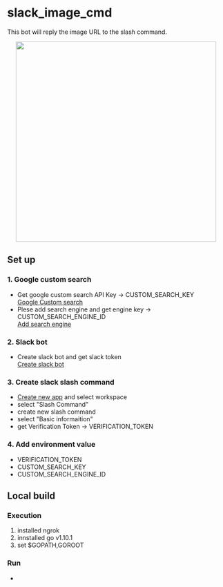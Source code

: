 # slack_image_cmd
This bot will reply the image URL to the slash command.
<div align="center">
  <img src="https://qiita-image-store.s3.amazonaws.com/0/81341/e11d9792-19b4-f391-554b-30db0169ebfc.gif" height=464 wigth=720>
</div>

## Set up
### 1. Google custom search
- Get google custom search API Key -> CUSTOM_SEARCH_KEY
<br>[Google Custom search](https://developers.google.com/custom-search/json-api/v1/overview?hl=en)
- Plese add search engine and get engine key -> CUSTOM_SEARCH_ENGINE_ID
<br>[Add search engine](https://cse.google.com/manage/all)

### 2. Slack bot
- Create slack bot and get slack token
<br>[Create slack bot](https://slack.com/customize/slackbot)

### 3. Create slack slash command
- [Create new app](https://api.slack.com/apps?new_app=1) and select workspace
- select "Slash Command"
- create new slash command
- select "Basic informaition"
- get Verification Token -> VERIFICATION_TOKEN

### 4. Add environment value
- VERIFICATION_TOKEN
- CUSTOM_SEARCH_KEY
- CUSTOM_SEARCH_ENGINE_ID

## Local build
### Execution
1. installed ngrok
2. innstalled go v1.10.1
3. set $GOPATH,GOROOT
### Run
- 
